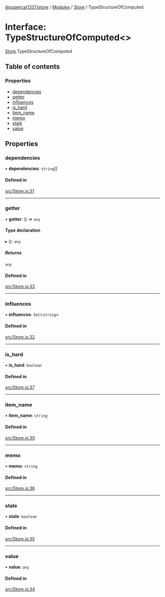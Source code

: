 [@supercat1337/store](../README.md) / [Modules](../modules.md) / [Store](../modules/Store.md) / TypeStructureOfComputed

# Interface: TypeStructureOfComputed\<\>

[Store](../modules/Store.md).TypeStructureOfComputed

## Table of contents

### Properties

- [dependencies](Store.TypeStructureOfComputed.md#dependencies)
- [getter](Store.TypeStructureOfComputed.md#getter)
- [influences](Store.TypeStructureOfComputed.md#influences)
- [is\_hard](Store.TypeStructureOfComputed.md#is_hard)
- [item\_name](Store.TypeStructureOfComputed.md#item_name)
- [memo](Store.TypeStructureOfComputed.md#memo)
- [stale](Store.TypeStructureOfComputed.md#stale)
- [value](Store.TypeStructureOfComputed.md#value)

## Properties

### dependencies

• **dependencies**: `string`[]

#### Defined in

[src/Store.js:31](https://github.com/supercat911/store/blob/dcf94f9bf5859da8b8a82002f194d5ec1e4d066b/src/Store.js#L31)

___

### getter

• **getter**: () => `any`

#### Type declaration

▸ (): `any`

##### Returns

`any`

#### Defined in

[src/Store.js:33](https://github.com/supercat911/store/blob/dcf94f9bf5859da8b8a82002f194d5ec1e4d066b/src/Store.js#L33)

___

### influences

• **influences**: `Set`\<`string`\>

#### Defined in

[src/Store.js:32](https://github.com/supercat911/store/blob/dcf94f9bf5859da8b8a82002f194d5ec1e4d066b/src/Store.js#L32)

___

### is\_hard

• **is\_hard**: `boolean`

#### Defined in

[src/Store.js:37](https://github.com/supercat911/store/blob/dcf94f9bf5859da8b8a82002f194d5ec1e4d066b/src/Store.js#L37)

___

### item\_name

• **item\_name**: `string`

#### Defined in

[src/Store.js:30](https://github.com/supercat911/store/blob/dcf94f9bf5859da8b8a82002f194d5ec1e4d066b/src/Store.js#L30)

___

### memo

• **memo**: `string`

#### Defined in

[src/Store.js:36](https://github.com/supercat911/store/blob/dcf94f9bf5859da8b8a82002f194d5ec1e4d066b/src/Store.js#L36)

___

### stale

• **stale**: `boolean`

#### Defined in

[src/Store.js:35](https://github.com/supercat911/store/blob/dcf94f9bf5859da8b8a82002f194d5ec1e4d066b/src/Store.js#L35)

___

### value

• **value**: `any`

#### Defined in

[src/Store.js:34](https://github.com/supercat911/store/blob/dcf94f9bf5859da8b8a82002f194d5ec1e4d066b/src/Store.js#L34)
